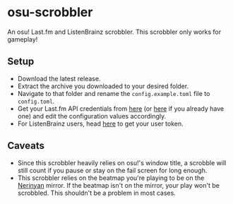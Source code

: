 # osu-scrobbler

An osu! Last.fm and ListenBrainz scrobbler. This scrobbler only works for gameplay!

## Setup

-   Download the latest release.
-   Extract the archive you downloaded to your desired folder.
-   Navigate to that folder and rename the `config.example.toml` file to `config.toml`.
-   Get your Last.fm API credentials from [here](https://www.last.fm/api/account/create) (or [here](https://www.last.fm/api/accounts) if you already have one) and edit the configuration values accordingly.
-   For ListenBrainz users, head [here](https://listenbrainz.org/profile/) to get your user token.

## Caveats

-   Since this scrobbler heavily relies on osu!'s window title, a scrobble will still count if you pause or stay on the fail screen for long enough.
-   This scrobbler relies on the beatmap you're playing to be on the [Nerinyan](https://nerinyan.moe) mirror. If the beatmap isn't on the mirror, your play won't be scrobbled. This shouldn't be a problem in most cases.
